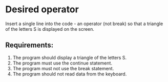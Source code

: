 # Desired operator

Insert a single line into the code - an operator (not break) so that a triangle of the letters S is displayed on the screen.


## Requirements:
1. The program should display a triangle of the letters S.
2. The program must use the continue statement.
3. The program must not use the break statement.
4. The program should not read data from the keyboard.